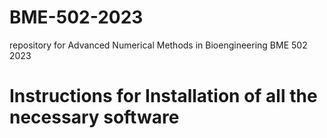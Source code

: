 # BME-502-2023
repository for Advanced Numerical Methods in Bioengineering BME 502 2023

# Instructions for Installation of all the necessary software
